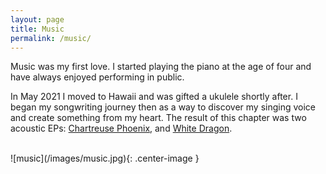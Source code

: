 ```yaml
---
layout: page
title: Music
permalink: /music/
---
```


Music was my first love. I started playing the piano at the age of four and have always enjoyed performing in public.

In May 2021 I moved to Hawaii and was gifted a ukulele shortly after. I began my songwriting journey then as a way to discover my singing voice and create something from my heart. The result of this chapter was two acoustic EPs: [Chartreuse Phoenix](https://www.youtube.com/watch?v=wujVZ0ioUfk&list=PLRYEGrtWppP0K7eSJnR6jxbYrrjNr9gy7), and [White Dragon](https://www.youtube.com/watch?v=vFGzGdKwGzk&list=PLRYEGrtWppP1TiBPlpf0N3iC6yfjl3FtD).

<br />
![music](/images/music.jpg){: .center-image }
